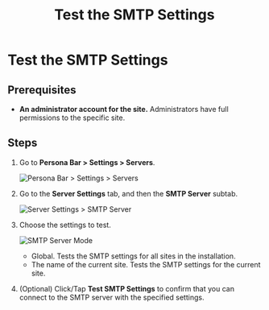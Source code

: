 ﻿---
uid: test-smtp-settings
topic: test-smtp-settings
locale: en
title: Test the SMTP Settings
dnneditions: Evoq Content,Evoq Engage
dnnversion: 09.02.00
parent-topic: administrators-servers-overview
related-topics: configure-smtp-server
---

# Test the SMTP Settings

## Prerequisites

*   **An administrator account for the site.** Administrators have full permissions to the specific site.

## Steps

1.  Go to **Persona Bar \> Settings \> Servers**.
    
    ![Persona Bar > Settings > Servers](/images/scr-pbar-host-Settings-E91.png)
    
2.  Go to the **Server Settings** tab, and then the **SMTP Server** subtab.
    
    ![Server Settings > SMTP Server](/images/scr-pbtabs-host-Settings-Servers-ServerSettings-SMTPServer-E90.png)
    
3.  Choose the settings to test.
    
      
    
    ![SMTP Server Mode](/images/scr-Servers-ServerSettings-SMTPServer-SMTPServerMode-E90.png)
    
      
    
    *   Global. Tests the SMTP settings for all sites in the installation.
    *   The name of the current site. Tests the SMTP settings for the current site.
4.  (Optional) Click/Tap **Test SMTP Settings** to confirm that you can connect to the SMTP server with the specified settings.
